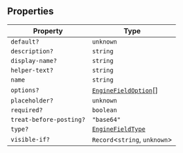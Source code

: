 ## Properties

| Property | Type |
| ------ | ------ |
| <a id="default"></a> `default?` | `unknown` |
| <a id="description"></a> `description?` | `string` |
| <a id="display-name"></a> `display-name?` | `string` |
| <a id="helper-text"></a> `helper-text?` | `string` |
| <a id="name"></a> `name` | `string` |
| <a id="options"></a> `options?` | [`EngineFieldOption`](EngineFieldOption.md)[] |
| <a id="placeholder"></a> `placeholder?` | `unknown` |
| <a id="required"></a> `required?` | `boolean` |
| <a id="treat-before-posting"></a> `treat-before-posting?` | `"base64"` |
| <a id="type"></a> `type?` | [`EngineFieldType`](../type-aliases/EngineFieldType.md) |
| <a id="visible-if"></a> `visible-if?` | `Record`\<`string`, `unknown`\> |
